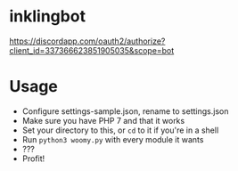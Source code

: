 # inklingbot
https://discordapp.com/oauth2/authorize?client_id=337366623851905035&scope=bot

# Usage

  * Configure settings-sample.json, rename to settings.json
  * Make sure you have PHP 7 and that it works
  * Set your directory to this, or `cd` to it if you're in a shell
  * Run `python3 woomy.py` with every module it wants
  * ???
  * Profit!

